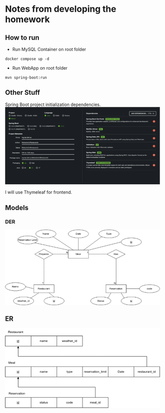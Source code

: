 # Notes from developing the homework

## How to run
- Run MySQL Container on root folder
```
docker compose up -d 
```

- Run WebApp on root folder
```
mvn spring-boot:run
```

## Other Stuff
Spring Boot project initialization dependencies.
![alt text](image.png)

I will use Thymeleaf for frontend.


## Models

### DER

![alt text](DER_HW1_TQS.png)

## ER

![alt text](ER_HW1_TQS.png)

